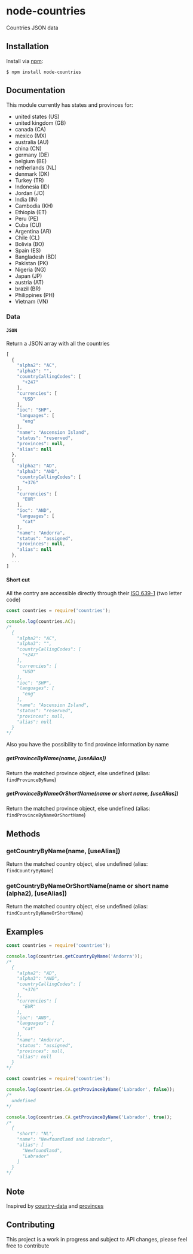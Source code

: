 # node-countries
Countries JSON data

## Installation

Install via [npm](https://www.npmjs.com/):

```
$ npm install node-countries
```

## Documentation

This module currently has states and provinces for:

* united states (US)
* united kingdom (GB)
* canada (CA)
* mexico (MX)
* australia (AU)
* china (CN)
* germany (DE)
* belgium (BE)
* netherlands (NL)
* denmark (DK)
* Turkey (TR)
* Indonesia (ID)
* Jordan (JO)
* India (IN)
* Cambodia (KH)
* Ethiopia (ET)
* Peru (PE)
* Cuba (CU)
* Argentina (AR)
* Chile (CL)
* Bolivia (BO)
* Spain (ES)
* Bangladesh (BD)
* Pakistan (PK)
* Nigeria (NG)
* Japan (JP)
* austria (AT)
* brazil (BR)
* Philippines (PH)
* Vietnam (VN)

### Data

#### `JSON`

Return a JSON array with all the countries
```javascript
[
  {
    "alpha2": "AC",
    "alpha3": "",
    "countryCallingCodes": [
      "+247"
    ],
    "currencies": [
      "USD"
    ],
    "ioc": "SHP",
    "languages": [
      "eng"
    ],
    "name": "Ascension Island",
    "status": "reserved",
    "provinces": null,
    "alias": null
  },
  {
    "alpha2": "AD",
    "alpha3": "AND",
    "countryCallingCodes": [
      "+376"
    ],
    "currencies": [
      "EUR"
    ],
    "ioc": "AND",
    "languages": [
      "cat"
    ],
    "name": "Andorra",
    "status": "assigned",
    "provinces": null,
    "alias": null
  },
  ...
]
```

#### Short cut

All the contry are accessible directly through their [ISO 639-1](http://en.wikipedia.org/wiki/ISO_639-1) (two letter code)
```javascript
const countries = require('countries');

console.log(countries.AC);
/*
  {
    "alpha2": "AC",
    "alpha3": "",
    "countryCallingCodes": [
      "+247"
    ],
    "currencies": [
      "USD"
    ],
    "ioc": "SHP",
    "languages": [
      "eng"
    ],
    "name": "Ascension Island",
    "status": "reserved",
    "provinces": null,
    "alias": null
  }
*/
```
Also you have the possibility to find province information by name

##### getProvinceByName(name, [useAlias])

Return the matched province object, else undefined (alias: `findProvinceByName`)

##### getProvinceByNameOrShortName(name or short name, [useAlias])

Return the matched province object, else undefined (alias: `findProvinceByNameOrShortName`)


## Methods

### getCountryByName(name, [useAlias])

Return the matched country object, else undefined (alias: `findCountryByName`)

### getCountryByNameOrShortName(name or short name (alpha2), [useAlias])

Return the matched country object, else undefined (alias: `findCountryByNameOrShortName`)

## Examples

````javascript
const countries = require('countries');

console.log(countries.getCountryByName('Andorra'));
/*
  {
    "alpha2": "AD",
    "alpha3": "AND",
    "countryCallingCodes": [
      "+376"
    ],
    "currencies": [
      "EUR"
    ],
    "ioc": "AND",
    "languages": [
      "cat"
    ],
    "name": "Andorra",
    "status": "assigned",
    "provinces": null,
    "alias": null
  }
*/
````

````javascript
const countries = require('countries');

console.log(countries.CA.getProvinceByName('Labrador', false));
/*
  undefined
*/

console.log(countries.CA.getProvinceByName('Labrador', true));
/*
  {
    "short": "NL",
    "name": "Newfoundland and Labrador",
    "alias": [
      "Newfoundland",
      "Labrador"
    ]
  }
*/
````

## Note

Inspired by [country-data](https://github.com/OpenBookPrices/country-data) and [provinces](https://github.com/substack/provinces)

## Contributing

This project is a work in progress and subject to API changes, please feel free to contribute